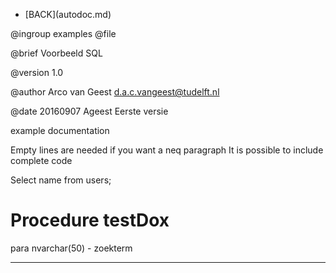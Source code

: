 - \[BACK\](autodoc.md)

 @ingroup examples
 @file

 @brief Voorbeeld SQL

 @version 1.0

 @author Arco van Geest <d.a.c.vangeest@tudelft.nl>

 @date 20160907 Ageest Eerste versie


 example documentation

 Empty lines are needed if you want a neq paragraph
 It is possible to include complete code

Select name from users;


#  Procedure testDox

 para nvarchar(50) - zoekterm
___
